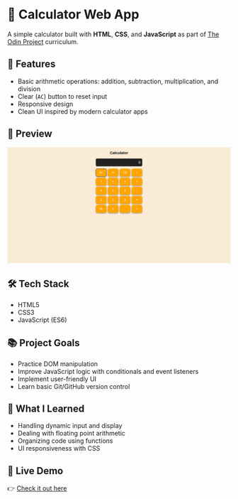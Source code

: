 # 🧮 Calculator Web App

A simple calculator built with **HTML**, **CSS**, and **JavaScript** as part of [The Odin Project](https://www.theodinproject.com/) curriculum.

## 🚀 Features

- Basic arithmetic operations: addition, subtraction, multiplication, and division
- Clear (`AC`) button to reset input
- Responsive design
- Clean UI inspired by modern calculator apps

## 📸 Preview

![MyCalci Screenshot](assets/calci.png)  


## 🛠️ Tech Stack

- HTML5
- CSS3
- JavaScript (ES6)

## 📚 Project Goals

- Practice DOM manipulation
- Improve JavaScript logic with conditionals and event listeners
- Implement user-friendly UI
- Learn basic Git/GitHub version control

## 🧠 What I Learned

- Handling dynamic input and display
- Dealing with floating point arithmetic
- Organizing code using functions
- UI responsiveness with CSS

## 🔗 Live Demo

👉 [Check it out here](https://dhanushxploit.github.io/calculator/)  



